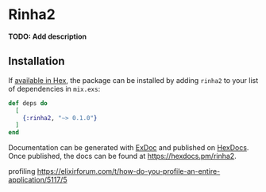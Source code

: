 # Rinha2

**TODO: Add description**

## Installation

If [available in Hex](https://hex.pm/docs/publish), the package can be installed
by adding `rinha2` to your list of dependencies in `mix.exs`:

```elixir
def deps do
  [
    {:rinha2, "~> 0.1.0"}
  ]
end
```

Documentation can be generated with [ExDoc](https://github.com/elixir-lang/ex_doc)
and published on [HexDocs](https://hexdocs.pm). Once published, the docs can
be found at <https://hexdocs.pm/rinha2>.


profiling https://elixirforum.com/t/how-do-you-profile-an-entire-application/5117/5
